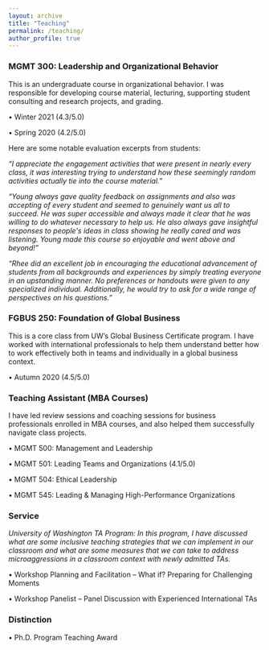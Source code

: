 ```yaml
---
layout: archive
title: "Teaching"
permalink: /teaching/
author_profile: true
---
```


### MGMT 300: Leadership and Organizational Behavior

This is an undergraduate course in organizational behavior. I was responsible for developing course material, lecturing, supporting student consulting and research projects, and grading.

•	Winter 2021 (4.3/5.0)

•	Spring 2020 (4.2/5.0)

Here are some notable evaluation excerpts from students:

_“I appreciate the engagement activities that were present in nearly every class, it was interesting trying to understand how these seemingly random activities actually tie into the course material.”_

_“Young always gave quality feedback on assignments and also was accepting of every student and seemed to genuinely want us all to succeed. He was super accessible and always made it clear that he was willing to do whatever necessary to help us. He also always gave insightful responses to people's ideas in class showing he really cared and was listening. Young made this course so enjoyable and went above and beyond!”_ 

_“Rhee did an excellent job in encouraging the educational advancement of students from all backgrounds and experiences by simply treating everyone in an upstanding manner. No preferences or handouts were given to any specialized individual. Additionally, he would try to ask for a wide range of perspectives on his questions.”_ 

### FGBUS 250: Foundation of Global Business

This is a core class from UW’s Global Business Certificate program. I have worked with international professionals to help them understand better how to work effectively both in teams and individually in a global business context.

•	Autumn 2020 (4.5/5.0)

### Teaching Assistant (MBA Courses)

I have led review sessions and coaching sessions for business professionals enrolled in MBA courses, and also helped them successfully navigate class projects.

•	MGMT 500: Management and Leadership

•	MGMT 501: Leading Teams and Organizations (4.1/5.0)

•	MGMT 504: Ethical Leadership

•	MGMT 545: Leading & Managing High-Performance Organizations 

### Service
_University of Washington TA Program: In this program, I have discussed what are some inclusive teaching strategies that we can implement in our classroom and what are some measures that we can take to address microaggressions in a classroom context with newly admitted TAs._

•	Workshop Planning and Facilitation – What if? Preparing for Challenging Moments

•	Workshop Panelist – Panel Discussion with Experienced International TAs

### Distinction

•	Ph.D. Program Teaching Award 
